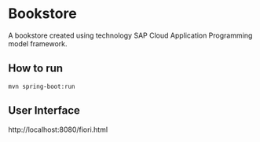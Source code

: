 # Bookstore

A bookstore created using technology SAP Cloud Application Programming model framework.

## How to run 

```shell
mvn spring-boot:run
```

## User Interface 

http://localhost:8080/fiori.html